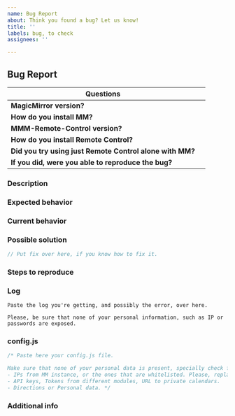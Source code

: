 ```yaml
---
name: Bug Report
about: Think you found a bug? Let us know!
title: ''
labels: bug, to check
assignees: ''

---
```




## Bug Report

|Questions||
|---|---|
|**MagicMirror version?**|   |
|**How do you install MM?**|   |
|**MMM-Remote-Control version?**|   |
|**How do you install Remote Control?**|   |
|**Did you try using just Remote Control alone with MM?**|   |
|**If you did, were you able to reproduce the bug?**|   |

### Description

<!-- Short explanation of what you were going to do, what did you want to accomplish? -->

### Expected behavior

<!-- What should actually happen? -->

### Current behavior

<!-- What happened instead? -->

### Possible solution

<!-- You can suggest a reason for the bug, if know about it. -->

```js
// Put fix over here, if you know how to fix it.
```

### Steps to reproduce

<!-- Please give details about how do you reach that behavior -->

### Log

```text
Paste the log you're getting, and possibly the error, over here.

Please, be sure that none of your personal information, such as IP or passwords are exposed.
```

### config.js

```js
/* Paste here your config.js file.

Make sure that none of your personal data is present, specially check for:
- IPs from MM instance, or the ones that are whitelisted. Please, replace them with *** so we're totally sure that you have set them.
- API keys, Tokens from different modules, URL to private calendars.
- Directions or Personal data. */
```
### Additional info

<!-- Everything else that you think could be useful for us. ;D -->